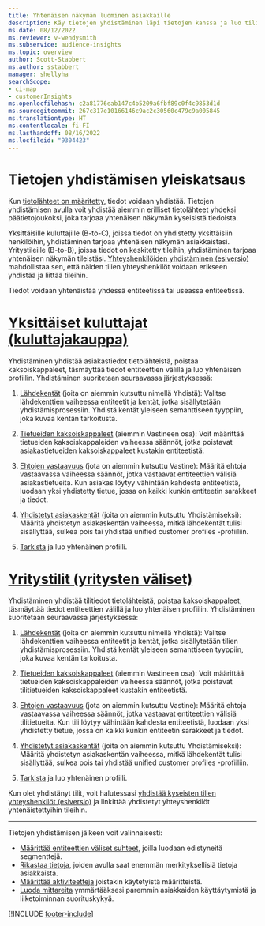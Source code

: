```yaml
---
title: Yhtenäisen näkymän luominen asiakkaille
description: Käy tietojen yhdistäminen läpi tietojen kanssa ja luo tili- tai asiakasprofiilien yksittäinen päätietojoukko.
ms.date: 08/12/2022
ms.reviewer: v-wendysmith
ms.subservice: audience-insights
ms.topic: overview
author: Scott-Stabbert
ms.author: sstabbert
manager: shellyha
searchScope:
- ci-map
- customerInsights
ms.openlocfilehash: c2a81776eab147c4b5209a6fbf89c0f4c9853d1d
ms.sourcegitcommit: 267c317e10166146c9ac2c30560c479c9a005845
ms.translationtype: HT
ms.contentlocale: fi-FI
ms.lasthandoff: 08/16/2022
ms.locfileid: "9304423"
---
```

# <a name="data-unification-overview"></a>Tietojen yhdistämisen yleiskatsaus

Kun [tietolähteet on määritetty](data-sources.md), tiedot voidaan yhdistää. Tietojen yhdistämisen avulla voit yhdistää aiemmin erilliset tietolähteet yhdeksi päätietojoukoksi, joka tarjoaa yhtenäisen näkymän kyseisistä tiedoista.

Yksittäisille kuluttajille (B-to-C), joissa tiedot on yhdistetty yksittäisiin henkilöihin, yhdistäminen tarjoaa yhtenäisen näkymän asiakkaistasi. Yritystileille (B-to-B), joissa tiedot on keskitetty tileihin, yhdistäminen tarjoaa yhtenäisen näkymän tileistäsi. [Yhteyshenkilöiden yhdistäminen (esiversio)](data-unification-contacts.md) mahdollistaa sen, että näiden tilien yhteyshenkilöt voidaan erikseen yhdistää ja liittää tileihin.

Tiedot voidaan yhtenäistää yhdessä entiteetissä tai useassa entiteetissä.

# <a name="individual-consumers-b-to-c"></a>[Yksittäiset kuluttajat (kuluttajakauppa)](#tab/b2c)

Yhdistäminen yhdistää asiakastiedot tietolähteistä, poistaa kaksoiskappaleet, täsmäyttää tiedot entiteettien välillä ja luo yhtenäisen profiilin. Yhdistäminen suoritetaan seuraavassa järjestyksessä:

1. [Lähdekentät](map-entities.md) (joita on aiemmin kutsuttu nimellä Yhdistä): Valitse lähdekenttien vaiheessa entiteetit ja kentät, jotka sisällytetään yhdistämisprosessiin. Yhdistä kentät yleiseen semanttiseen tyyppiin, joka kuvaa kentän tarkoitusta.

1. [Tietueiden kaksoiskappaleet](remove-duplicates.md) (aiemmin Vastineen osa): Voit määrittää tietueiden kaksoiskappaleiden vaiheessa säännöt, jotka poistavat asiakastietueiden kaksoiskappaleet kustakin entiteetistä.

1. [Ehtojen vastaavuus](match-entities.md) (jota on aiemmin kutsuttu Vastine): Määritä ehtoja vastaavassa vaiheessa säännöt, jotka vastaavat entiteettien välisiä asiakastietueita. Kun asiakas löytyy vähintään kahdesta entiteetistä, luodaan yksi yhdistetty tietue, jossa on kaikki kunkin entiteetin sarakkeet ja tiedot.

1. [Yhdistetyt asiakaskentät](merge-entities.md) (joita on aiemmin kutsuttu Yhdistämiseksi): Määritä yhdistetyn asiakaskentän vaiheessa, mitkä lähdekentät tulisi sisällyttää, sulkea pois tai yhdistää unified customer profiles -profiiliin.  

1. [Tarkista](review-unification.md) ja luo yhtenäinen profiili.

# <a name="business-accounts-b-to-b"></a>[Yritystilit (yritysten väliset)](#tab/b2b)

Yhdistäminen yhdistää tilitiedot tietolähteistä, poistaa kaksoiskappaleet, täsmäyttää tiedot entiteettien välillä ja luo yhtenäisen profiilin. Yhdistäminen suoritetaan seuraavassa järjestyksessä:

1. [Lähdekentät](map-entities.md) (joita on aiemmin kutsuttu nimellä Yhdistä): Valitse lähdekenttien vaiheessa entiteetit ja kentät, jotka sisällytetään tilien yhdistämisprosessiin. Yhdistä kentät yleiseen semanttiseen tyyppiin, joka kuvaa kentän tarkoitusta.

1. [Tietueiden kaksoiskappaleet](remove-duplicates.md) (aiemmin Vastineen osa): Voit määrittää tietueiden kaksoiskappaleiden vaiheessa säännöt, jotka poistavat tilitietueiden kaksoiskappaleet kustakin entiteetistä.

1. [Ehtojen vastaavuus](match-entities.md) (jota on aiemmin kutsuttu Vastine): Määritä ehtoja vastaavassa vaiheessa säännöt, jotka vastaavat entiteettien välisiä tilitietueita. Kun tili löytyy vähintään kahdesta entiteetistä, luodaan yksi yhdistetty tietue, jossa on kaikki kunkin entiteetin sarakkeet ja tiedot.

1. [Yhdistetyt asiakaskentät](merge-entities.md) (joita on aiemmin kutsuttu Yhdistämiseksi): Määritä yhdistetyn asiakaskentän vaiheessa, mitkä lähdekentät tulisi sisällyttää, sulkea pois tai yhdistää unified customer profiles -profiiliin.  

1. [Tarkista](review-unification.md) ja luo yhtenäinen profiili.

Kun olet yhdistänyt tilit, voit halutessasi [yhdistää kyseisten tilien yhteyshenkilöt (esiversio)](data-unification-contacts.md) ja linkittää yhdistetyt yhteyshenkilöt yhtenäistettyihin tileihin.

---

Tietojen yhdistämisen jälkeen voit valinnaisesti:

- [Määrittää entiteettien väliset suhteet](relationships.md), joilla luodaan edistyneitä segmenttejä.
- [Rikastaa tietoja](enrichment-hub.md), joiden avulla saat enemmän merkityksellisiä tietoja asiakkaista.
- [Määrittää aktiviteetteja](activities.md) joistakin käytetyistä määritteistä.
- [Luoda mittareita](measures.md) ymmärtääksesi paremmin asiakkaiden käyttäytymistä ja liiketoiminnan suorituskykyä.

[!INCLUDE [footer-include](includes/footer-banner.md)]
